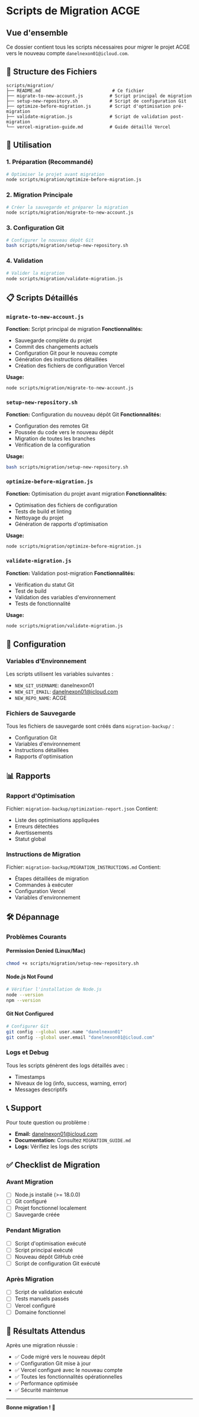 # Scripts de Migration ACGE

## Vue d'ensemble
Ce dossier contient tous les scripts nécessaires pour migrer le projet ACGE vers le nouveau compte `danelnexon01@icloud.com`.

## 📁 Structure des Fichiers

```
scripts/migration/
├── README.md                           # Ce fichier
├── migrate-to-new-account.js          # Script principal de migration
├── setup-new-repository.sh            # Script de configuration Git
├── optimize-before-migration.js       # Script d'optimisation pré-migration
├── validate-migration.js              # Script de validation post-migration
└── vercel-migration-guide.md          # Guide détaillé Vercel
```

## 🚀 Utilisation

### 1. Préparation (Recommandé)
```bash
# Optimiser le projet avant migration
node scripts/migration/optimize-before-migration.js
```

### 2. Migration Principale
```bash
# Créer la sauvegarde et préparer la migration
node scripts/migration/migrate-to-new-account.js
```

### 3. Configuration Git
```bash
# Configurer le nouveau dépôt Git
bash scripts/migration/setup-new-repository.sh
```

### 4. Validation
```bash
# Valider la migration
node scripts/migration/validate-migration.js
```

## 📋 Scripts Détaillés

### `migrate-to-new-account.js`
**Fonction:** Script principal de migration
**Fonctionnalités:**
- Sauvegarde complète du projet
- Commit des changements actuels
- Configuration Git pour le nouveau compte
- Génération des instructions détaillées
- Création des fichiers de configuration Vercel

**Usage:**
```bash
node scripts/migration/migrate-to-new-account.js
```

### `setup-new-repository.sh`
**Fonction:** Configuration du nouveau dépôt Git
**Fonctionnalités:**
- Configuration des remotes Git
- Poussée du code vers le nouveau dépôt
- Migration de toutes les branches
- Vérification de la configuration

**Usage:**
```bash
bash scripts/migration/setup-new-repository.sh
```

### `optimize-before-migration.js`
**Fonction:** Optimisation du projet avant migration
**Fonctionnalités:**
- Optimisation des fichiers de configuration
- Tests de build et linting
- Nettoyage du projet
- Génération de rapports d'optimisation

**Usage:**
```bash
node scripts/migration/optimize-before-migration.js
```

### `validate-migration.js`
**Fonction:** Validation post-migration
**Fonctionnalités:**
- Vérification du statut Git
- Test de build
- Validation des variables d'environnement
- Tests de fonctionnalité

**Usage:**
```bash
node scripts/migration/validate-migration.js
```

## 🔧 Configuration

### Variables d'Environnement
Les scripts utilisent les variables suivantes :
- `NEW_GIT_USERNAME`: danelnexon01
- `NEW_GIT_EMAIL`: danelnexon01@icloud.com
- `NEW_REPO_NAME`: ACGE

### Fichiers de Sauvegarde
Tous les fichiers de sauvegarde sont créés dans `migration-backup/` :
- Configuration Git
- Variables d'environnement
- Instructions détaillées
- Rapports d'optimisation

## 📊 Rapports

### Rapport d'Optimisation
Fichier: `migration-backup/optimization-report.json`
Contient:
- Liste des optimisations appliquées
- Erreurs détectées
- Avertissements
- Statut global

### Instructions de Migration
Fichier: `migration-backup/MIGRATION_INSTRUCTIONS.md`
Contient:
- Étapes détaillées de migration
- Commandes à exécuter
- Configuration Vercel
- Variables d'environnement

## 🛠️ Dépannage

### Problèmes Courants

#### Permission Denied (Linux/Mac)
```bash
chmod +x scripts/migration/setup-new-repository.sh
```

#### Node.js Not Found
```bash
# Vérifier l'installation de Node.js
node --version
npm --version
```

#### Git Not Configured
```bash
# Configurer Git
git config --global user.name "danelnexon01"
git config --global user.email "danelnexon01@icloud.com"
```

### Logs et Debug
Tous les scripts génèrent des logs détaillés avec :
- Timestamps
- Niveaux de log (info, success, warning, error)
- Messages descriptifs

## 📞 Support

Pour toute question ou problème :
- **Email:** danelnexon01@icloud.com
- **Documentation:** Consultez `MIGRATION_GUIDE.md`
- **Logs:** Vérifiez les logs des scripts

## ✅ Checklist de Migration

### Avant Migration
- [ ] Node.js installé (>= 18.0.0)
- [ ] Git configuré
- [ ] Projet fonctionnel localement
- [ ] Sauvegarde créée

### Pendant Migration
- [ ] Script d'optimisation exécuté
- [ ] Script principal exécuté
- [ ] Nouveau dépôt GitHub créé
- [ ] Script de configuration Git exécuté

### Après Migration
- [ ] Script de validation exécuté
- [ ] Tests manuels passés
- [ ] Vercel configuré
- [ ] Domaine fonctionnel

## 🎯 Résultats Attendus

Après une migration réussie :
- ✅ Code migré vers le nouveau dépôt
- ✅ Configuration Git mise à jour
- ✅ Vercel configuré avec le nouveau compte
- ✅ Toutes les fonctionnalités opérationnelles
- ✅ Performance optimisée
- ✅ Sécurité maintenue

---

**Bonne migration ! 🚀**
